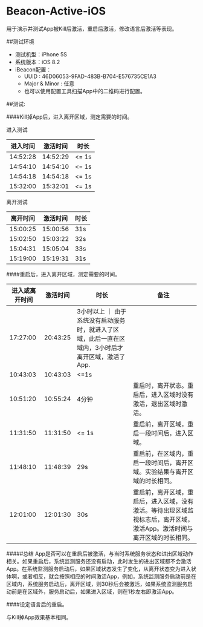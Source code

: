 # Beacon-Active-iOS

用于演示并测试App被Kill后激活，重启后激活，修改语言后激活等表现。

##测试环境

* 测试机型：iPhone 5S
* 系统版本：iOS 8.2
* iBeacon配置：
 	* UUID : 46D06053-9FAD-483B-B704-E576735CE1A3
 	* Major & Minor : 任意
	* 也可以使用配置工具扫描App中的二维码进行配置。

##测试: 

####Kill掉App后，进入离开区域，测定需要的时间。

进入测试

进入时间 | 激活时间 | 时长
------------ | ------------- | ------------
14:52:28 | 14:52:29  | <= 1s
14:54:10 | 14:54:10  | <= 1s
14:54:18 | 14:54:18  | <= 1s
15:32:00 | 15:32:01  | <= 1s

离开测试

离开时间 | 激活时间 | 时长
------------ | ------------- | ------------
15:00:25 | 15:00:56  | 31s
15:02:50 | 15:03:22  | 32s
15:04:31 | 15:05:04  | 33s
15:19:00 | 15:19:31  | 31s

####重启后，进入离开区域，测定需要的时间。

进入或离开时间 | 激活时间 | 时长 | 备注
------------ | ------------- | ------------ | ------------
17:27:00 | 20:43:25 | 3小时以上 ｜ 由于系统没有启动服务时，就进入了区域，此后一直在区域内，3小时后才离开区域，激活了App.
10:43:03 | 10:43:03 | <=1s
10:51:20 | 10:55:24 | 4分钟 | 重启时，离开状态。重启后，进入区域时没有激活，退出区域时激活。
11:31:50 | 11:31:50 | <= 1s | 重启前，离开区域，重启一段时间后，进入区域。
11:48:10 | 11:48:39 | 29s | 重启前，在区域内，重启一段时间后，离开区域。实验结果与离开区域的时长相同。
12:01:00 | 12:01:30 | 30s | 重启前，离开区域，重启后，进入区域，没有激活。等待出现区域监视标志后，离开区域，激活App。激活时间与离开区域的时长相同。

#####总结
App是否可以在重启后被激活，与当时系统服务状态和进出区域动作相关。如果重启后，系统监测服务还没有启动，此时发生的进出区域都不会激活App。在系统监测服务启动后，如果区域状态发生了变化，从离开状态变为进入状体啊，或者相反，就会按照相应的时间激活App，例如，系统监测服务启动前是在区域内，系统服务启动后，离开区域，则30秒后会被激活，如果系统监测服务启动前是在区域外，服务启动后，如果进入区域，则在1秒左右即激活App。

####设定语言后的重启。

与Kill掉App效果基本相同。